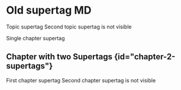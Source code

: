 # Old supertag MD
<available-only-for>Topic supertag</available-only-for>
<available-only-for>Second topic supertag is not visible</available-only-for>

<chapter title="Chapter with single supertag" id ="chapter-title">
<available-only-for>Single chapter supertag</available-only-for>
</chapter>

## Chapter with two Supertags {id="chapter-2-supertags"}
<available-only-for>First chapter supertag</available-only-for>
<available-only-for>Second chapter supertag is not visible</available-only-for>
